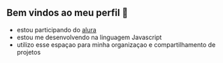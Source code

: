 ## Bem vindos ao meu perfil 🖤

- estou participando do [alura](https:www.alura.com.br)
- estou me desenvolvendo na linguagem Javascript
- utilizo esse espaçao para minha organizaçao e compartilhamento de projetos
